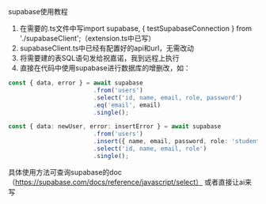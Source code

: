 supabase使用教程
1. 在需要的.ts文件中写import supabase, { testSupabaseConnection } from './supabaseClient';（extension.ts中已写）
2. supabaseClient.ts中已经有配置好的api和url，无需改动
3. 将需要建的表SQL语句发给祝嘉诺，我到远程上执行
4. 直接在代码中使用supabase进行数据库的增删改，如：
```ts
const { data, error } = await supabase
						.from('users')
						.select('id, name, email, role, password')
						.eq('email', email)
						.single();

const { data: newUser, error: insertError } = await supabase
						.from('users')
						.insert({ name, email, password, role: 'student' })
						.select('id, name, email, role')
						.single();
```
具体使用方法可查询supabase的doc（https://supabase.com/docs/reference/javascript/select）
或者直接让ai来写